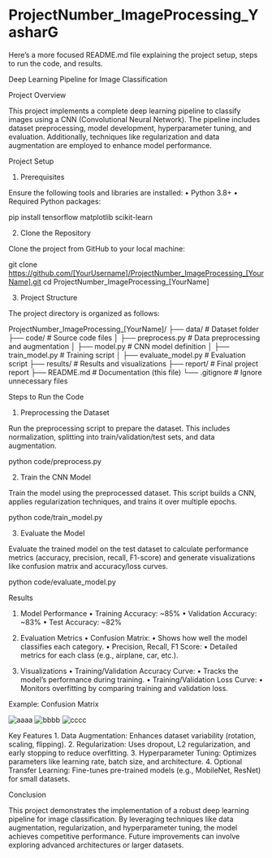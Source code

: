 # ProjectNumber_ImageProcessing_YasharG

Here’s a more focused README.md file explaining the project setup, steps to run the code, and results.

Deep Learning Pipeline for Image Classification

Project Overview

This project implements a complete deep learning pipeline to classify images using a CNN (Convolutional Neural Network). The pipeline includes dataset preprocessing, model development, hyperparameter tuning, and evaluation. Additionally, techniques like regularization and data augmentation are employed to enhance model performance.

Project Setup

1. Prerequisites

Ensure the following tools and libraries are installed:
	•	Python 3.8+
	•	Required Python packages:

pip install tensorflow matplotlib scikit-learn



2. Clone the Repository

Clone the project from GitHub to your local machine:

git clone https://github.com/[YourUsername]/ProjectNumber_ImageProcessing_[YourName].git
cd ProjectNumber_ImageProcessing_[YourName]

3. Project Structure

The project directory is organized as follows:

ProjectNumber_ImageProcessing_[YourName]/
├── data/                # Dataset folder
├── code/                # Source code files
│   ├── preprocess.py    # Data preprocessing and augmentation
│   ├── model.py         # CNN model definition
│   ├── train_model.py   # Training script
│   ├── evaluate_model.py # Evaluation script
├── results/             # Results and visualizations
├── report/              # Final project report
├── README.md            # Documentation (this file)
└── .gitignore           # Ignore unnecessary files

Steps to Run the Code

1. Preprocessing the Dataset

Run the preprocessing script to prepare the dataset. This includes normalization, splitting into train/validation/test sets, and data augmentation.

python code/preprocess.py

2. Train the CNN Model

Train the model using the preprocessed dataset. This script builds a CNN, applies regularization techniques, and trains it over multiple epochs.

python code/train_model.py

3. Evaluate the Model

Evaluate the trained model on the test dataset to calculate performance metrics (accuracy, precision, recall, F1-score) and generate visualizations like confusion matrix and accuracy/loss curves.

python code/evaluate_model.py

Results

1. Model Performance
	•	Training Accuracy: ~85%
	•	Validation Accuracy: ~83%
	•	Test Accuracy: ~82%

2. Evaluation Metrics
	•	Confusion Matrix:
	•	Shows how well the model classifies each category.
	•	Precision, Recall, F1 Score:
	•	Detailed metrics for each class (e.g., airplane, car, etc.).

3. Visualizations
	•	Training/Validation Accuracy Curve:
	•	Tracks the model’s performance during training.
	•	Training/Validation Loss Curve:
	•	Monitors overfitting by comparing training and validation loss.

Example: Confusion Matrix

![aaaa](https://github.com/user-attachments/assets/a1b1344e-ce7b-49c0-b4af-ec688e02b032)
![bbbb](https://github.com/user-attachments/assets/e5ca7480-3131-4c45-8eea-a62444bb6e3c)
![cccc](https://github.com/user-attachments/assets/6800d9a0-9ee8-4d3e-915b-44b933fea6f1)


Key Features
	1.	Data Augmentation: Enhances dataset variability (rotation, scaling, flipping).
	2.	Regularization: Uses dropout, L2 regularization, and early stopping to reduce overfitting.
	3.	Hyperparameter Tuning: Optimizes parameters like learning rate, batch size, and architecture.
	4.	Optional Transfer Learning: Fine-tunes pre-trained models (e.g., MobileNet, ResNet) for small datasets.

Conclusion

This project demonstrates the implementation of a robust deep learning pipeline for image classification. By leveraging techniques like data augmentation, regularization, and hyperparameter tuning, the model achieves competitive performance. Future improvements can involve exploring advanced architectures or larger datasets.
